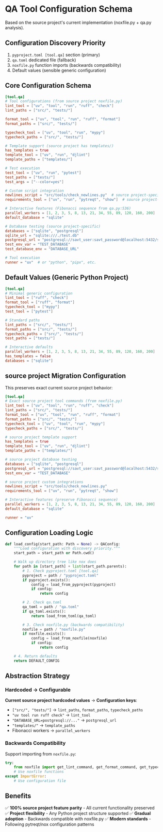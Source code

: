 # QA Tool Configuration Schema

Based on the source project's current implementation (noxfile.py + qa.py analysis).

## Configuration Discovery Priority

1. `pyproject.toml [tool.qa]` section (primary)
2. `qa.toml` dedicated file (fallback)
3. `noxfile.py` function imports (backwards compatibility)
4. Default values (sensible generic configuration)

## Core Configuration Schema

```toml
[tool.qa]
# Tool configurations (from source project noxfile.py)
lint_tool = ["uv", "tool", "run", "ruff", "check"]
lint_paths = ["src/", "tests/"]

format_tool = ["uv", "tool", "run", "ruff", "format"]
format_paths = ["src/", "tests/"]

typecheck_tool = ["uv", "tool", "run", "mypy"]
typecheck_paths = ["src/", "tests/"]

# Template support (source project has templates/)
has_templates = true
template_tool = ["uv", "run", "djlint"]
template_paths = ["templates/"]

# Test execution
test_tool = ["uv", "run", "pytest"]
test_paths = ["tests/"]
test_args = ["--color=yes"]

# Custom script integration
newlines_script = "src/tools/check_newlines.py"  # source project-specific
requirements_tool = ["uv", "run", "pytreqt", "show"]  # source project-specific

# Interactive features (Fibonacci sequence from qa.py:536)
parallel_workers = [1, 2, 3, 5, 8, 13, 21, 34, 55, 89, 120, 160, 200]
default_database = "sqlite"

# Database testing (source project-specific)
databases = ["sqlite", "postgresql"]
sqlite_url = "sqlite:///./test.db"
postgresql_url = "postgresql://savt_user:savt_password@localhost:5432/savt"
test_env_var = "TEST_DATABASE"
test_database_env = "DATABASE_URL"

# Tool execution
runner = "uv"  # or "python", "pipx", etc.
```

## Default Values (Generic Python Project)

```toml
[tool.qa]
# Minimal generic configuration
lint_tool = ["ruff", "check"]
format_tool = ["ruff", "format"]
typecheck_tool = ["mypy"]
test_tool = ["pytest"]

# Standard paths
lint_paths = ["src/", "tests/"]
format_paths = ["src/", "tests/"]
typecheck_paths = ["src/", "tests/"]
test_paths = ["tests/"]

# Interactive defaults
parallel_workers = [1, 2, 3, 5, 8, 13, 21, 34, 55, 89, 120, 160, 200]
has_templates = false
databases = ["sqlite"]
```

## source project Migration Configuration

This preserves exact current source project behavior:

```toml
[tool.qa]
# Exact source project tool commands (from noxfile.py)
lint_tool = ["uv", "tool", "run", "ruff", "check"]
lint_paths = ["src/", "tests/"]
format_tool = ["uv", "tool", "run", "ruff", "format"]
format_paths = ["src/", "tests/"]
typecheck_tool = ["uv", "tool", "run", "mypy"]
typecheck_paths = ["src/", "tests/"]

# source project template support
has_templates = true
template_tool = ["uv", "run", "djlint"]
template_paths = ["templates/"]

# source project database testing
databases = ["sqlite", "postgresql"]
postgresql_url = "postgresql://savt_user:savt_password@localhost:5432/savt"
test_env_var = "TEST_DATABASE"

# source project custom integrations
newlines_script = "src/tools/check_newlines.py"
requirements_tool = ["uv", "run", "pytreqt", "show"]

# Interactive features (preserve Fibonacci sequence)
parallel_workers = [1, 2, 3, 5, 8, 13, 21, 34, 55, 89, 120, 160, 200]
default_database = "sqlite"

runner = "uv"
```

## Configuration Loading Logic

```python
def load_config(start_path: Path = None) -> QAConfig:
    """Load configuration with discovery priority."""
    start_path = start_path or Path.cwd()

    # Walk up directory tree like nox does
    for path in [start_path] + list(start_path.parents):
        # 1. Check pyproject.toml [tool.qa]
        pyproject = path / "pyproject.toml"
        if pyproject.exists():
            config = load_from_pyproject(pyproject)
            if config:
                return config

        # 2. Check qa.toml
        qa_toml = path / "qa.toml"
        if qa_toml.exists():
            return load_from_toml(qa_toml)

        # 3. Check noxfile.py (backwards compatibility)
        noxfile = path / "noxfile.py"
        if noxfile.exists():
            config = load_from_noxfile(noxfile)
            if config:
                return config

    # 4. Return defaults
    return DEFAULT_CONFIG
```

## Abstraction Strategy

### Hardcoded → Configurable

**Current source project hardcoded values** → **Configuration keys**:
- `["src/", "tests/"]` → `lint_paths`, `format_paths`, `typecheck_paths`
- `"uv tool run ruff check"` → `lint_tool`
- `"DATABASE_URL=postgresql://..."` → `postgresql_url`
- `"templates/"` → `template_paths`
- Fibonacci workers → `parallel_workers`

### Backwards Compatibility

Support importing from `noxfile.py`:
```python
try:
    from noxfile import get_lint_command, get_format_command, get_typecheck_command
    # Use noxfile functions
except ImportError:
    # Use configuration file
```

## Benefits

✅ **100% source project feature parity** - All current functionality preserved
✅ **Project flexibility** - Any Python project structure supported
✅ **Gradual adoption** - Backwards compatible with noxfile.py
✅ **Modern standards** - Following pytreqt/nox configuration patterns